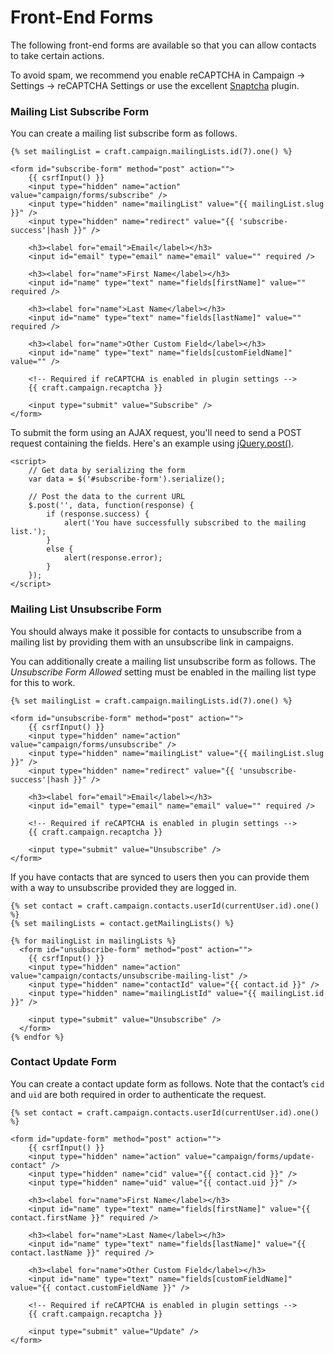 # Front-End Forms

The following front-end forms are available so that you can allow contacts to take certain actions.
  
To avoid spam, we recommend you enable reCAPTCHA in Campaign → Settings → reCAPTCHA Settings or use the excellent [Snaptcha](https://putyourlightson.com/craft-plugins/snaptcha) plugin.

### Mailing List Subscribe Form
You can create a mailing list subscribe form as follows.

    {% set mailingList = craft.campaign.mailingLists.id(7).one() %}

    <form id="subscribe-form" method="post" action="">
        {{ csrfInput() }}
        <input type="hidden" name="action" value="campaign/forms/subscribe" />
        <input type="hidden" name="mailingList" value="{{ mailingList.slug }}" />
        <input type="hidden" name="redirect" value="{{ 'subscribe-success'|hash }}" />
    
        <h3><label for="email">Email</label></h3>
        <input id="email" type="email" name="email" value="" required />
    
        <h3><label for="name">First Name</label></h3>
        <input id="name" type="text" name="fields[firstName]" value="" required />
    
        <h3><label for="name">Last Name</label></h3>
        <input id="name" type="text" name="fields[lastName]" value="" required />
    
        <h3><label for="name">Other Custom Field</label></h3>
        <input id="name" type="text" name="fields[customFieldName]" value="" />
    
        <!-- Required if reCAPTCHA is enabled in plugin settings -->
        {{ craft.campaign.recaptcha }}
    
        <input type="submit" value="Subscribe" />
    </form>

To submit the form using an AJAX request, you'll need to send a POST request containing the fields. Here's an example using [jQuery.post()](http://api.jquery.com/jquery.post/).

    <script>
        // Get data by serializing the form 
        var data = $('#subscribe-form').serialize();
        
        // Post the data to the current URL
        $.post('', data, function(response) {
            if (response.success) {
                alert('You have successfully subscribed to the mailing list.');
            }
            else {
                alert(response.error);
            }
        });
    </script>
    
### Mailing List Unsubscribe Form

You should always make it possible for contacts to unsubscribe from a mailing list by providing them with an unsubscribe link in campaigns.

You can additionally create a mailing list unsubscribe form as follows. The *Unsubscribe Form Allowed* setting must be enabled in the mailing list type for this to work.

    {% set mailingList = craft.campaign.mailingLists.id(7).one() %}

    <form id="unsubscribe-form" method="post" action="">
        {{ csrfInput() }}
        <input type="hidden" name="action" value="campaign/forms/unsubscribe" />
        <input type="hidden" name="mailingList" value="{{ mailingList.slug }}" />
        <input type="hidden" name="redirect" value="{{ 'unsubscribe-success'|hash }}" />
    
        <h3><label for="email">Email</label></h3>
        <input id="email" type="email" name="email" value="" required />
    
        <!-- Required if reCAPTCHA is enabled in plugin settings -->
        {{ craft.campaign.recaptcha }}
    
        <input type="submit" value="Unsubscribe" />
    </form>

If you have contacts that are synced to users then you can provide them with a way to unsubscribe provided they are logged in. 

    {% set contact = craft.campaign.contacts.userId(currentUser.id).one() %}
    {% set mailingLists = contact.getMailingLists() %}

    {% for mailingList in mailingLists %}
      <form id="unsubscribe-form" method="post" action="">
        {{ csrfInput() }}
        <input type="hidden" name="action" value="campaign/contacts/unsubscribe-mailing-list" />
        <input type="hidden" name="contactId" value="{{ contact.id }}" />
        <input type="hidden" name="mailingListId" value="{{ mailingList.id }}" />
        
        <input type="submit" value="Unsubscribe" />
      </form>
    {% endfor %} 
    
### Contact Update Form

You can create a contact update form as follows. Note that the contact’s `cid` and `uid` are both required in order to authenticate the request.

    {% set contact = craft.campaign.contacts.userId(currentUser.id).one() %}
    
    <form id="update-form" method="post" action="">
        {{ csrfInput() }}
        <input type="hidden" name="action" value="campaign/forms/update-contact" />
        <input type="hidden" name="cid" value="{{ contact.cid }}" />
        <input type="hidden" name="uid" value="{{ contact.uid }}" />
        
        <h3><label for="name">First Name</label></h3>
        <input id="name" type="text" name="fields[firstName]" value="{{ contact.firstName }}" required />
    
        <h3><label for="name">Last Name</label></h3>
        <input id="name" type="text" name="fields[lastName]" value="{{ contact.lastName }}" required />
    
        <h3><label for="name">Other Custom Field</label></h3>
        <input id="name" type="text" name="fields[customFieldName]" value="{{ contact.customFieldName }}" />
    
        <!-- Required if reCAPTCHA is enabled in plugin settings -->
        {{ craft.campaign.recaptcha }}
    
        <input type="submit" value="Update" />
    </form>
